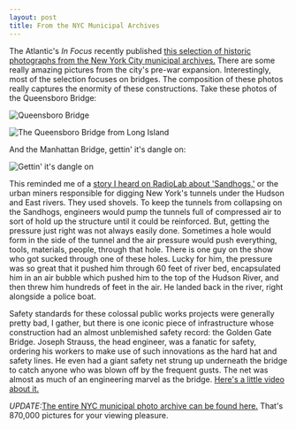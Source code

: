 ```yaml
---
layout: post
title: From the NYC Municipal Archives
---
```


The Atlantic's _In Focus_ recently published [this selection of historic photographs from the New York City municipal archives.](http://www.theatlantic.com/infocus/2012/04/historic-photos-from-the-nyc-municipal-archives/100286/) There are some really amazing pictures from the city's pre-war expansion. Interestingly, most of the selection focuses on bridges. The composition of these photos really captures the enormity of these constructions. Take these photos of the Queensboro Bridge:

![Queensboro Bridge](http://cdn.theatlantic.com/static/infocus/nycm042712/s_n17_bpsi2117.jpg)

![The Queensboro Bridge from Long Island](http://cdn.theatlantic.com/static/infocus/nycm042712/s_n52_bpsi1090.jpg)

And the Manhattan Bridge, gettin' it's dangle on:

![Gettin' it's dangle on](http://cdn.theatlantic.com/static/infocus/nycm042712/s_n34_bpsi0651.jpg)

This reminded me of a [story I heard on RadioLab about 'Sandhogs,'](http://www.radiolab.org/2010/oct/08/belly-beast/) or the urban miners responsible for digging New York's tunnels under the Hudson and East rivers. They used shovels. To keep the tunnels from collapsing on the Sandhogs, engineers would pump the tunnels full of compressed air to sort of hold up the structure until it could be reinforced. But, getting the pressure just right was not always easily done. Sometimes a hole would form in the side of the tunnel and the air pressure would push everything, tools, materials, people, through that hole. There is one guy on the show who got sucked through one of these holes. Lucky for him, the pressure was so great that it pushed him through 60 feet of river bed, encapsulated him in an air bubble which pushed him to the top of the Hudson River, and then threw him hundreds of feet in the air. He landed back in the river, right alongside a police boat.

Safety standards for these colossal public works projects were generally pretty bad, I gather, but there is one iconic piece of infrastructure whose construction had an almost unblemished safety record: the Golden Gate Bridge. Joseph Strauss, the head engineer, was a fanatic for safety, ordering his workers to make use of such innovations as the hard hat and safety lines. He even had a giant safety net strung up underneath the bridge to catch anyone who was blown off by the frequent gusts. The net was almost as much of an engineering marvel as the bridge. [Here's a little video about it.](http://www.youtube.com/watch?v=KLRCZAXfEa4)


_UPDATE:_[The entire NYC municipal photo archive can be found here.](http://mtprawvwdorlna1.nyc.gov/luna/servlet/allCollections) That's 870,000 pictures for your viewing pleasure.